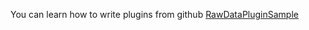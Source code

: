 You can learn how to write plugins from github
[RawDataPluginSample](https://github.com/AgoraIO-Extensions/RawDataPluginSample/blob/release/4.1.0/README.md)